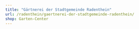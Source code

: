 ```yaml
---
title: "Gärtnerei der Stadtgemeinde Radenthein"
url: /radenthein/gaertnerei-der-stadtgemeinde-radenthein/
shop: Garten-Center
---
```

